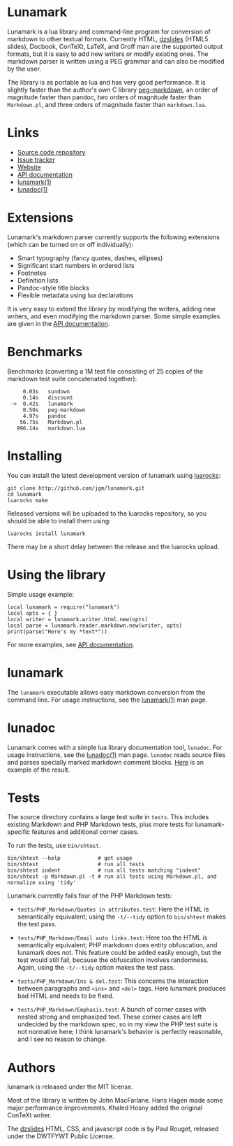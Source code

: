 # Lunamark

Lunamark is a lua library and command-line program for conversion of markdown
to other textual formats. Currently HTML, [dzslides] (HTML5 slides),
Docbook, ConTeXt, LaTeX, and Groff man are the supported output formats, but
it is easy to add new writers or modify existing ones. The markdown parser is
written using a PEG grammar and can also be modified by the user.

The library is as portable as lua and has very good performance.
It is slightly faster than the author's own C library
[peg-markdown](http://github.com/jgm/peg-markdown), an order of
magnitude faster than pandoc, two orders of magnitude
faster than `Markdown.pl`, and three orders of magnitude
faster than `markdown.lua`.

# Links

+ [Source code repository]
+ [Issue tracker]
+ [Website]
+ [API documentation]
+ [lunamark(1)]
+ [lunadoc(1)]

[Source code repository]: https://github.com/jgm/lunamark
[Issue tracker]: https://github.com/jgm/lunamark/issues
[Website]: http:jgm.github.com/lunamark
[API documentation]: http://jgm.github.com/lunamark/doc/
[lunamark(1)]: http://jgm.github.com/lunamark/lunamark.1.html
[lunadoc(1)]: http://jgm.github.com/lunamark/lunadoc.1.html
[dzslides]: http://paulrouget.com/dzslides/ 

# Extensions

Lunamark's markdown parser currently supports the following extensions (which
can be turned on or off individually):

  - Smart typography (fancy quotes, dashes, ellipses)
  - Significant start numbers in ordered lists
  - Footnotes
  - Definition lists
  - Pandoc-style title blocks
  - Flexible metadata using lua declarations

It is very easy to extend the library by modifying the writers,
adding new writers, and even modifying the markdown parser. Some
simple examples are given in the [API documentation].

# Benchmarks

Benchmarks (converting a 1M test file consisting of 25 copies of the
markdown test suite concatenated together):

         0.03s   sundown
         0.14s   discount
     ->  0.42s   lunamark
         0.50s   peg-markdown
         4.97s   pandoc
        56.75s   Markdown.pl
       996.14s   markdown.lua

# Installing

You can install the latest development version of
lunamark using [luarocks](http://www.luarocks.org):

    git clone http://github.com/jgm/lunamark.git
    cd lunamark
    luarocks make

Released versions will be uploaded to the luarocks
repository, so you should be able to install them using:

    luarocks install lunamark

There may be a short delay between the release and the
luarocks upload.

# Using the library

Simple usage example:

    local lunamark = require("lunamark")
    local opts = { }
    local writer = lunamark.writer.html.new(opts)
    local parse = lunamark.reader.markdown.new(writer, opts)
    print(parse("Here's my *text*"))

For more examples, see [API documentation].

# lunamark

The `lunamark` executable allows easy markdown conversion from the command
line.  For usage instructions, see the [lunamark(1)] man page.

# lunadoc

Lunamark comes with a simple lua library documentation tool, `lunadoc`.
For usage instructions, see the [lunadoc(1)] man page.
`lunadoc` reads source files and parses specially marked markdown
comment blocks.  [Here][API documentation] is an example of the result.

# Tests

The source directory contains a large test suite in `tests`.
This includes existing Markdown and PHP Markdown tests, plus more
tests for lunamark-specific features and additional corner cases.

To run the tests, use `bin/shtest`.

    bin/shtest --help            # get usage
    bin/shtest                   # run all tests
    bin/shtest indent            # run all tests matching "indent"
    bin/shtest -p Markdown.pl -t # run all tests using Markdown.pl, and normalize using 'tidy'

Lunamark currently fails four of the PHP Markdown tests:

* `tests/PHP_Markdown/Quotes in attributes.test`:  Here the HTML is semantically
  equivalent; using the `-t/--tidy` option to `bin/shtest` makes the test pass.

* `tests/PHP_Markdown/Email auto links.test`:  Here too the HTML is semantically
  equivalent; PHP markdown does entity obfuscation, and lunamark does not.  This
  feature could be added easily enough, but the test would still fail, because
  the obfuscation involves randomness.  Again, using the `-t/--tidy` option
  makes the test pass.

* `tests/PHP_Markdown/Ins & del.test`:  This concerns the interaction between
  paragraphs and `<ins>` and `<del>` tags.  Here lunamark produces bad HTML
  and needs to be fixed.

* `tests/PHP_Markdown/Emphasis.test`:  A bunch of corner cases with nested
  strong and emphasized text.  These corner cases are left undecided by
  the markdown spec, so in my view the PHP test suite is not normative here;
  I think lunamark's behavior is perfectly reasonable, and I see no reason
  to change.

# Authors

lunamark is released under the MIT license.

Most of the library is written by John MacFarlane.  Hans Hagen
made some major performance improvements.  Khaled Hosny added the
original ConTeXt writer.

The [dzslides] HTML, CSS, and javascript code is by Paul Rouget, released under
the DWTFYWT Public License.

